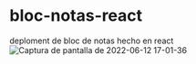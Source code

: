 # bloc-notas-react
deploment de bloc de notas hecho en react 
![Captura de pantalla de 2022-06-12 17-01-36](https://user-images.githubusercontent.com/91045865/173255435-bbff88e0-a4fc-47fd-b870-5369fdb3c14a.png)
